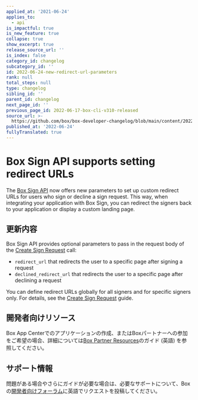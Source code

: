 ```yaml
---
applied_at: '2021-06-24'
applies_to:
  - api
is_impactful: true
is_new_feature: true
collapse: true
show_excerpt: true
release_source_url: ''
is_index: false
category_id: changelog
subcategory_id: ''
id: 2022-06-24-new-redirect-url-parameters
rank: null
total_steps: null
type: changelog
sibling_id: ''
parent_id: changelog
next_page_id: ''
previous_page_id: 2022-06-17-box-cli-v310-released
source_url: >-
  https://github.com/box/box-developer-changelog/blob/main/content/2022/06-24-new-redirect-url-parameters.md
published_at: '2022-06-24'
fullyTranslated: true
---
```

# Box Sign API supports setting redirect URLs

The [Box Sign API](3) now offers new parameters to set up custom redirect URLs for users who sign or decline a sign request. This way, when integrating your application with Box Sign, you can redirect the signers back to your application or display a custom landing page.

<!-- more -->

## 更新内容

Box Sign API provides optional parameters to pass in the request body of the [Create Sign Request][3] call:

* `redirect_url` that redirects the user to a specific page after signing a request
* `declined_redirect_url` that redirects the user to a specific page after declining a request

You can define redirect URLs globally for all signers and for specific signers only. For details, see the [Create Sign Request][4] guide.

## 開発者向けリソース

Box App Centerでのアプリケーションの作成、またはBoxパートナーへの参加をご希望の場合、詳細については[Box Partner Resources][2]のガイド (英語) を参照してください。

## サポート情報

問題がある場合やさらにガイドが必要な場合は、必要なサポートについて、Boxの[開発者向けフォーラム][1]に英語でリクエストを投稿してください。

[1]: https://support.box.com/hc/en-us/community/topics/360001932973-Platform-and-Developer-Forum

[2]: https://support.box.com/hc/en-us/sections/360009473734-Box-Partner-Resources

[3]: https://developer.box.com/reference/post-sign-requests/

[4]: https://developer.box.com/guides/box-sign/create-sign-request/

